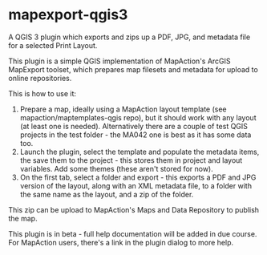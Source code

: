 # mapexport-qgis3
A QGIS 3 plugin which exports and zips up a PDF, JPG, and metadata file for a selected Print Layout.

This plugin is a simple QGIS implementation of MapAction's ArcGIS MapExport toolset, which prepares map filesets and metadata for upload to online repositories.

This is how to use it:
1. Prepare a map, ideally using a MapAction layout template (see mapaction/maptemplates-qgis repo), but it should work with any layout (at least one is needed). Alternatively there are a couple of test QGIS projects in the test folder - the MA042 one is best as it has some data too.
2. Launch the plugin, select the template and populate the metadata items, the save them to the project - this stores them in project and layout variables. Add some themes (these aren't stored for now).
3. On the first tab, select a folder and export - this exports a PDF and JPG version of the layout, along with an XML metadata file, to a folder with the same name as the layout, and a zip of the folder.

This zip can be upload to MapAction's Maps and Data Repository to publish the map.

This plugin is in beta - full help documentation will be added in due course. For MapAction users, there's a link in the plugin dialog to more help.

